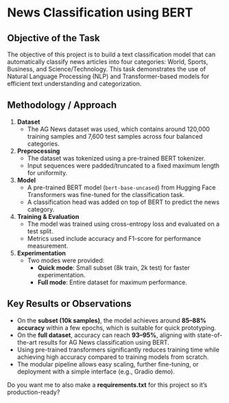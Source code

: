 # News Classification using BERT

## Objective of the Task

The objective of this project is to build a text classification model that can automatically classify news articles into four categories: World, Sports, Business, and Science/Technology. This task demonstrates the use of Natural Language Processing (NLP) and Transformer-based models for efficient text understanding and categorization.

## Methodology / Approach

1. **Dataset**
   * The AG News dataset was used, which contains around 120,000 training samples and 7,600 test samples across four balanced categories.
2. **Preprocessing**
   * The dataset was tokenized using a pre-trained BERT tokenizer.
   * Input sequences were padded/truncated to a fixed maximum length for uniformity.
3. **Model**
   * A pre-trained BERT model (`bert-base-uncased`) from Hugging Face Transformers was fine-tuned for the classification task.
   * A classification head was added on top of BERT to predict the news category.
4. **Training & Evaluation**
   * The model was trained using cross-entropy loss and evaluated on a test split.
   * Metrics used include accuracy and F1-score for performance measurement.
5. **Experimentation**
   * Two modes were provided:
     * **Quick mode**: Small subset (8k train, 2k test) for faster experimentation.
     * **Full mode**: Entire dataset for maximum performance.
## Key Results or Observations
* On the **subset (10k samples)**, the model achieves around **85–88% accuracy** within a few epochs, which is suitable for quick prototyping.
* On the **full dataset**, accuracy can reach **93–95%**, aligning with state-of-the-art results for AG News classification using BERT.
* Using pre-trained transformers significantly reduces training time while achieving high accuracy compared to training models from scratch.
* The modular pipeline allows easy scaling, further fine-tuning, or deployment with a simple interface (e.g., Gradio demo).

Do you want me to also make a **requirements.txt** for this project so it’s production-ready?
